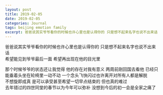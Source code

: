 ```yaml
---
layout: post
title: 2019-02-05
date: 2019-02-05
categories: Journal 
tags: beijing emotion family
excerpt: 爸爸说其实爷爷看你的时候也许心里也是认得你的 只是想不起来名字也说不出来话
---
```


爸爸说其实爷爷看你的时候也许心里也是认得你的 只是想不起来名字也说不出来话  
希望能见到爷爷最后一面 希望再出现在他的目光里

那个时候爷爷的状态还让我觉得 他的存在对我有意义 两周前刚回国去看他 已经只能垂着头坐在轮椅里一动不动 一个念头飞快闪过也许离开对所有人都是解脱  
不想旋即成真 是可以承受甚至希望一切早点结束的 但也真的难过  
去年错过的四世同堂的春节以为今年可以弥补 没想到今后的初一会是全家之痛了